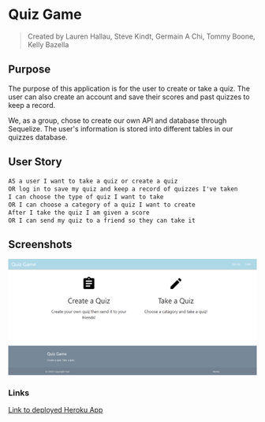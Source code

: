 # Quiz Game

> Created by Lauren Hallau, Steve Kindt, Germain A Chi, Tommy Boone, Kelly Bazella

## Purpose
The purpose of this application is for the user to create or take a quiz. The user can also create an account and save their scores and past quizzes to keep a record. 

We, as a group, chose to create our own API and database through Sequelize. The user's information is stored into different tables in our quizzes database. 


## User Story
```
AS a user I want to take a quiz or create a quiz
OR log in to save my quiz and keep a record of quizzes I've taken
I can choose the type of quiz I want to take 
OR I can choose a category of a quiz I want to create
After I take the quiz I am given a score
OR I can send my quiz to a friend so they can take it
```
## Screenshots

![alt text](./public/images/homepage.PNG)

### Links
[Link to deployed Heroku App](https://gold-team-quiz.herokuapp.com/)
